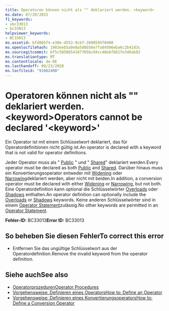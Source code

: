 ```yaml
---
title: Operatoren können nicht als "" deklariert werden. <keyword>
ms.date: 07/20/2015
f1_keywords:
- vbc33013
- bc33013
helpviewer_keywords:
- BC33013
ms.assetid: bfd805f4-e30e-4553-9cb7-2690595f0480
ms.openlocfilehash: 1903eeb5a9e8a5d0b56e7fa84506eba6c2b41d3c
ms.sourcegitcommit: bf5c5850654187705bc94cc40ebfb62fe346ab02
ms.translationtype: MT
ms.contentlocale: de-DE
ms.lasthandoff: 09/23/2020
ms.locfileid: "91062498"
---
```

# <a name="operators-cannot-be-declared-keyword"></a><span data-ttu-id="9298c-102">Operatoren können nicht als "" deklariert werden. \<keyword></span><span class="sxs-lookup"><span data-stu-id="9298c-102">Operators cannot be declared '\<keyword>'</span></span>

<span data-ttu-id="9298c-103">Ein Operator ist mit einem Schlüsselwort deklariert, das für Operatordefinitionen nicht gültig ist.</span><span class="sxs-lookup"><span data-stu-id="9298c-103">An operator is declared with a keyword that is not valid for operator definitions.</span></span>  
  
 <span data-ttu-id="9298c-104">Jeder Operator muss als " [Public](../language-reference/modifiers/public.md) " und " [Shared](../language-reference/modifiers/shared.md)" deklariert werden.</span><span class="sxs-lookup"><span data-stu-id="9298c-104">Every operator must be declared as both [Public](../language-reference/modifiers/public.md) and [Shared](../language-reference/modifiers/shared.md).</span></span> <span data-ttu-id="9298c-105">Darüber hinaus muss ein Konvertierungsoperator entweder mit [Widening](../language-reference/modifiers/widening.md) oder [Narrowing](../language-reference/modifiers/narrowing.md)deklariert werden, aber nicht mit beiden.</span><span class="sxs-lookup"><span data-stu-id="9298c-105">In addition, a conversion operator must be declared with either [Widening](../language-reference/modifiers/widening.md) or [Narrowing](../language-reference/modifiers/narrowing.md), but not both.</span></span> <span data-ttu-id="9298c-106">Eine Operatordefinition kann optional die Schlüsselwörter [Overloads](../language-reference/modifiers/overloads.md) oder [Shadows](../language-reference/modifiers/shadows.md) enthalten.</span><span class="sxs-lookup"><span data-stu-id="9298c-106">An operator definition can optionally include the [Overloads](../language-reference/modifiers/overloads.md) or [Shadows](../language-reference/modifiers/shadows.md) keywords.</span></span> <span data-ttu-id="9298c-107">Keine anderen Schlüsselwörter sind in einem [Operator Statement](../language-reference/statements/operator-statement.md)zulässig.</span><span class="sxs-lookup"><span data-stu-id="9298c-107">No other keywords are permitted in an [Operator Statement](../language-reference/statements/operator-statement.md).</span></span>  
  
 <span data-ttu-id="9298c-108">**Fehler-ID:** BC33013</span><span class="sxs-lookup"><span data-stu-id="9298c-108">**Error ID:** BC33013</span></span>  
  
## <a name="to-correct-this-error"></a><span data-ttu-id="9298c-109">So beheben Sie diesen Fehler</span><span class="sxs-lookup"><span data-stu-id="9298c-109">To correct this error</span></span>  
  
- <span data-ttu-id="9298c-110">Entfernen Sie das ungültige Schlüsselwort aus der Operatordefinition.</span><span class="sxs-lookup"><span data-stu-id="9298c-110">Remove the invalid keyword from the operator definition.</span></span>  
  
## <a name="see-also"></a><span data-ttu-id="9298c-111">Siehe auch</span><span class="sxs-lookup"><span data-stu-id="9298c-111">See also</span></span>

- [<span data-ttu-id="9298c-112">Operatorprozeduren</span><span class="sxs-lookup"><span data-stu-id="9298c-112">Operator Procedures</span></span>](../programming-guide/language-features/procedures/operator-procedures.md)
- [<span data-ttu-id="9298c-113">Vorgehensweise: Definieren eines Operators</span><span class="sxs-lookup"><span data-stu-id="9298c-113">How to: Define an Operator</span></span>](../programming-guide/language-features/procedures/how-to-define-an-operator.md)
- [<span data-ttu-id="9298c-114">Vorgehensweise: Definieren eines Konvertierungsoperators</span><span class="sxs-lookup"><span data-stu-id="9298c-114">How to: Define a Conversion Operator</span></span>](../programming-guide/language-features/procedures/how-to-define-a-conversion-operator.md)
